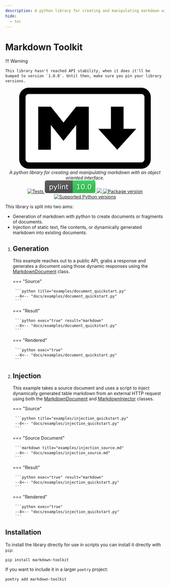```yaml
---
description: A python library for creating and manipulating markdown with an object oriented interface.
hide:
  - toc
---
```


# Markdown Toolkit 

!!! Warning

    This library hasn't reached API stability, when it does it'll be bumped to version `1.0.0`. Until then, make sure you pin your library versions.

<p align="center">
<img src="img/markdown-mark.svg"><br>
<em>A python library for creating and manipulating markdown with an object oriented interface.</em><br>
<a href="https://github.com/danielloader/markdown-toolkit/actions/workflows/tests.yml?query=branch%3Amain" target="_blank">
    <img src="https://github.com/danielloader/markdown-toolkit/actions/workflows/tests.yml/badge.svg?branch=main&event=push" alt="Tests">
</a>
<a href="https://pylint.pycqa.org/en/latest/" target="_blank">
    <img src="img/badge-pylint.svg" alt="Pylint">
</a>
<a href="https://codecov.io/gh/danielloader/markdown-toolkit">
    <img src="https://codecov.io/gh/danielloader/markdown-toolkit/branch/main/graph/badge.svg?token=ISLVJD6TDY"/>
</a>
<a href="https://pypi.org/project/markdown-toolkit" target="_blank">
    <img src="https://img.shields.io/pypi/v/markdown-toolkit?color=%2334D058&label=pypi%20package" alt="Package version">
</a>
<a href="https://pypi.org/project/markdown-toolkit" target="_blank">
    <img src="https://img.shields.io/pypi/pyversions/markdown-toolkit.svg?color=%2334D058" alt="Supported Python versions">
</a>
</p>

This library is split into two aims:

* Generation of markdown with python to create documents or fragments of documents.
* Injection of static text, file contents, or dynamically generated markdown into existing documents.

1. ## Generation 

    This example reaches out to a public API, grabs a response and generates a document
    using those dynamic responses using the [MarkdownDocument](reference/makdowndocument.md#markdowndocument) class.

    === "Source"

        ```python title="examples/document_quickstart.py"
        --8<-- "docs/examples/document_quickstart.py"
        ```

    === "Result"

        ```python exec="true" result="markdown"
        --8<-- "docs/examples/document_quickstart.py"
        ```

    === "Rendered"

        ```python exec="true"
        --8<-- "docs/examples/document_quickstart.py"
        ```

1. ## Injection

    This example takes a source document and uses a script
    to inject dynamically generated table markdown from an external HTTP request using both the 
    [MarkdownDocument](reference/makdowndocument.md#markdowndocument) and 
    [MarkdownInjector](reference/markdowninjector.md#markdowninjector) classes.

    === "Source"

        ```python title="examples/injection_quickstart.py"
        --8<-- "docs/examples/injection_quickstart.py"
        ```

    === "Source Document"

        ```markdown title="examples/injection_source.md"
        --8<-- "docs/examples/injection_source.md"
        ```

    === "Result"

        ```python exec="true" result="markdown"
        --8<-- "docs/examples/injection_quickstart.py"
        ```

    === "Rendered"

        ```python exec="true"
        --8<-- "docs/examples/injection_quickstart.py"
        ```

## Installation

To install the library directly for use in scripts you can install it directly with `pip`:

```shell
pip install markdown-toolkit
```

If you want to include it in a larger `poetry` project:
```shell
poetry add markdown-toolkit
```

